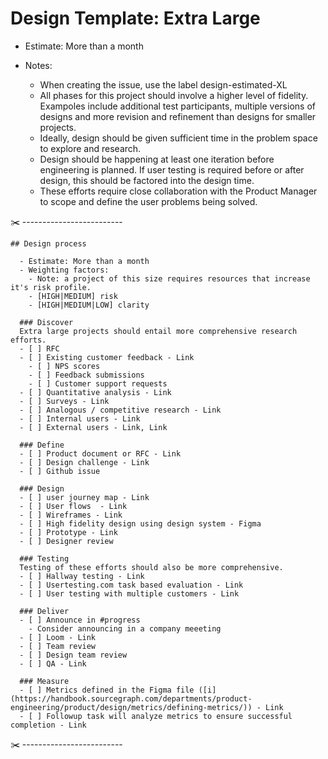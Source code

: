 # Design Template: Extra Large

- Estimate: More than a month
- Notes:

  - When creating the issue, use the label design-estimated-XL
  - All phases for this project should involve a higher level of fidelity. Exampoles include additional test participants, multiple versions of designs and more revision and refinement than designs for smaller projects.
  - Ideally, design should be given sufficient time in the problem space to explore and research.
  - Design should be happening at least one iteration before engineering is planned. If user testing is required before or after design, this should be factored into the design time.
  - These efforts require close collaboration with the Product Manager to scope and define the user problems being solved.

✂️ -------------------------
```markdown:
## Design process

  - Estimate: More than a month
  - Weighting factors:
    - Note: a project of this size requires resources that increase it's risk profile.
    - [HIGH|MEDIUM] risk
    - [HIGH|MEDIUM|LOW] clarity

  ### Discover
  Extra large projects should entail more comprehensive research efforts.
  - [ ] RFC
  - [ ] Existing customer feedback - Link
    - [ ] NPS scores
    - [ ] Feedback submissions
    - [ ] Customer support requests
  - [ ] Quantitative analysis - Link
  - [ ] Surveys - Link
  - [ ] Analogous / competitive research - Link
  - [ ] Internal users - Link
  - [ ] External users - Link, Link

  ### Define
  - [ ] Product document or RFC - Link
  - [ ] Design challenge - Link
  - [ ] Github issue

  ### Design
  - [ ] user journey map - Link
  - [ ] User flows  - Link
  - [ ] Wireframes - Link
  - [ ] High fidelity design using design system - Figma
  - [ ] Prototype - Link
  - [ ] Designer review

  ### Testing
  Testing of these efforts should also be more comprehensive.
  - [ ] Hallway testing - Link
  - [ ] Usertesting.com task based evaluation - Link
  - [ ] User testing with multiple customers - Link

  ### Deliver
  - [ ] Announce in #progress
    - Consider announcing in a company meeeting
  - [ ] Loom - Link
  - [ ] Team review
  - [ ] Design team review
  - [ ] QA - Link

  ### Measure
  - [ ] Metrics defined in the Figma file ([i](https://handbook.sourcegraph.com/departments/product-engineering/product/design/metrics/defining-metrics/)) - Link
  - [ ] Followup task will analyze metrics to ensure successful completion - Link
```
✂️ -------------------------